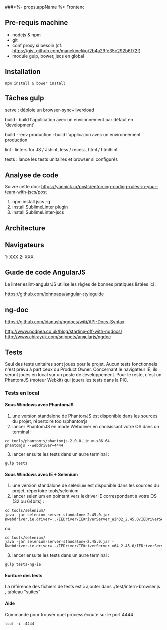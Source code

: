 ###<%- props.appName %> Frontend

## Pre-requis machine

- nodejs & npm
- git
- conf proxy si besoin (cf: https://gist.github.com/manekinekko/2b4a29fe35c292b6f72f)
- module gulp, bower, jscs en global

## Installation

```
npm install & bower install
```

## Tâches gulp

serve : déploie un browser-sync+livereload

build : build l'application avec un environnement par défaut en 'development'

build --env production : build l'application avec un environnement production

lint : linters for JS / Jshint, less / recess, html / htmlhint

tests : lance les tests unitaires et browser si configurés

## Analyse de code

Suivre cette doc:
https://yannick.cr/posts/enforcing-coding-rules-in-your-team-with-jscs/post

1. npm install jscs -g
2. install SublimeLinter plugin
3. install Sublime​Linter-jscs

## Architecture

## Navigateurs

1: XXX
2: XXX

## Guide de code AngularJS

Le linter eslint-angularJS utilise les règles de bonnes pratiques listées ici :

https://github.com/johnpapa/angular-styleguide

## ng-doc

https://github.com/idanush/ngdocs/wiki/API-Docs-Syntax

http://www.podpea.co.uk/blog/starting-off-with-ngdocs/
http://www.chirayuk.com/snippets/angularjs/ngdoc

## Tests

Seul des tests unitaires sont joués pour le projet. Aucun tests fonctionnels n'est prévu à part ceux du Product Owner.
Concernant le navigateur IE, ils seront joués en local sur un poste de développement.
Pour le reste, c'est un PhantomJS (moteur Webkit) qui jouera les tests dans la PIC.

### Tests en local

#### Sous Windows avec PhantomJS

1. une version standalone de PhantomJS est disponible dans les sources du projet, répertoire tools/phantomjs
2. lancer PhantomJS en mode Webdriver en choisissant votre OS dans un terminal : 
```
cd tools/phantomjs/phantomjs-2.0.0-linux-x86_64
phantomjs --webdriver=4444
```

3. lancer ensuite les tests dans un autre terminal :
```
gulp tests
```

#### Sous Windows avec IE + Selenium

1. une version standalone de selenium est disponible dans les sources du projet, répertoire tools/selenium
2. lancer selenium en pointant vers le driver IE correspondant à votre OS (32 ou 64bits) :

```
cd tools/selenium/
java -jar selenium-server-standalone-2.45.0.jar -Dwebdriver.ie.driver=../IEDriver/IEDriverServer_Win32_2.45.0/IEDriverServer.exe
```

ou

```
cd tools/selenium/
java -jar selenium-server-standalone-2.45.0.jar -Dwebdriver.ie.driver=../IEDriver/IEDriverServer_x64_2.45.0/IEDriverServer.exe
```

3. lancer ensuite les tests dans un autre terminal :
```
gulp tests-ng-ie
```

#### Ecriture des tests

La référence des fichiers de tests est à ajouter dans ./test/intern-browser.js , tableau "suites"

#### Aide

Commande pour trouver quel process écoute sur le port 4444
```
lsof -i :4444
```
